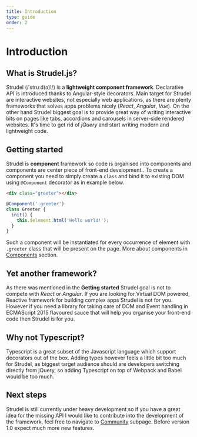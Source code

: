 ```yaml
---
title: Introduction
type: guide
order: 2
---
```


# Introduction

## What is Strudel.js?
Strudel (/ˈstruːd(ə)l/) is a **lightweight component framework**. Declarative API is introduced thanks to Angular-style decorators. Main target for Strudel are interactive websites, not especially web applications, as there are plenty frameworks that solves apps problems nicely (*React*, *Angular*, *Vue*). On the other hand Strudel biggest goal is to provide great way of writing interactive bits on pages like tabs, accordions and carousels in server-side rendered websites. It's time to get rid of *jQuery* and start writing modern and lightweight code.

## Getting started
Strudel is **component** framework so code is organised into components and components are center piece of front-end development.. To create a component you need to simply create a ``class`` and bind it to existing DOM using ``@Component`` decorator as in example below.

```html
<div class="greeter"></div>
```

```js
@Component('.greeter')
class Greeter {
  init() {
    this.$element.html('Hello world!');
  }
}
```
Such a component will be instantiated for every occurrence of element with ``.greeter`` class that will be present on the page. More about components in [Components](http://strudeljs.org/guide/components.html) section.

## Yet another framework?
As there was mentioned in the **Getting started** Strudel goal is not to compete with *React* or *Angular*. If you are looking for Virtual DOM powered, Reactive framework for building complex apps Strudel is not for you. However if you need a library for taking care of DOM and Event handling in ECMAScript 2015 flavoured sauce that will help you organise your front-end code then Strudel is for you. 

## Why not Typescript?
Typescript is a great subset of the Javascript language which support decorators out of the box. Adding types however feels a little bit too much for Strudel, as biggest target audience should are developers switching directly from jQuery, so adding Typescript on top of Webpack and Babel would be too much.

## Next steps
Strudel is still currently under heavy development so if you have a great idea for the missing API I would like to contribute into the development of the framework, feel free to navigate to [Community](http://strudeljs.org/community/) subpage. Before version 1.0 expect much more new features. 